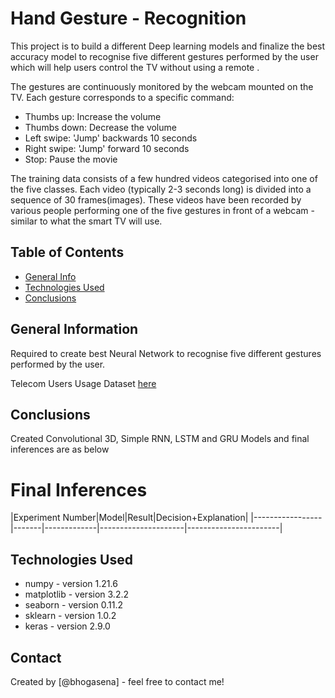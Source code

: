# Hand Gesture - Recognition

This project is to build a different Deep learning models and finalize the best accuracy model to recognise five different gestures performed by the user which will help users control the TV without using a remote . 

The gestures are continuously monitored by the webcam mounted on the TV. Each gesture corresponds to a specific command:

* Thumbs up:  Increase the volume
* Thumbs down: Decrease the volume
* Left swipe: 'Jump' backwards 10 seconds
* Right swipe: 'Jump' forward 10 seconds  
* Stop: Pause the movie

The training data consists of a few hundred videos categorised into one of the five classes. Each video (typically 2-3 seconds long) is divided into a sequence of 30 frames(images). These videos have been recorded by various people performing one of the five gestures in front of a webcam - similar to what the smart TV will use. 

     
## Table of Contents
* [General Info](#general-information)
* [Technologies Used](#technologies-used)
* [Conclusions](#conclusions)

## General Information
Required to create best Neural Network to recognise five different gestures performed by the user.

Telecom Users Usage Dataset [here](https://drive.google.com/uc?id=1ehyrYBQ5rbQQe6yL4XbLWe3FMvuVUGiL)

## Conclusions
Created  Convolutional 3D, Simple RNN, LSTM and GRU Models and final inferences are as below

# Final Inferences

|Experiment Number|Model|Result|Decision+Explanation|
|-----------------|-------|-------------|---------------------|-----------------------|
                         

## Technologies Used
- numpy - version 1.21.6
- matplotlib - version 3.2.2
- seaborn - version 0.11.2
- sklearn - version 1.0.2
- keras - version 2.9.0

## Contact
Created by [@bhogasena] - feel free to contact me!


<!-- Optional -->
<!-- ## License -->
<!-- This project is open source and available under the [... License](). -->

<!-- You don't have to include all sections - just the one's relevant to your project -->

